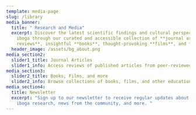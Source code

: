 ```yaml
---
template: media-page
slug: /library
media_banner:
  title: " Research and Media"
  excerpt: Discover the latest scientific findings and cultural perspectives on
    iboga through our curated and accessible collection of **journal article
    reviews**, insightful **books**, thought-provoking **films**, and **more.**
  header_image: /assets/bg_about.png
media_section2:
  slider1_title: Journal Articles
  slider1_info: Access reviews of published articles from peer-reviewed journals
media_section3:
  slider2_title: Books, Films, and more
  slider2_info: Browse collections of books, films, and other educational media
media_section4:
  title: Newsletter
  excerpt: "Sign up to our newsletter to receive regular updates about the latest
    iboga research, news from the community, and more. "
---
```

